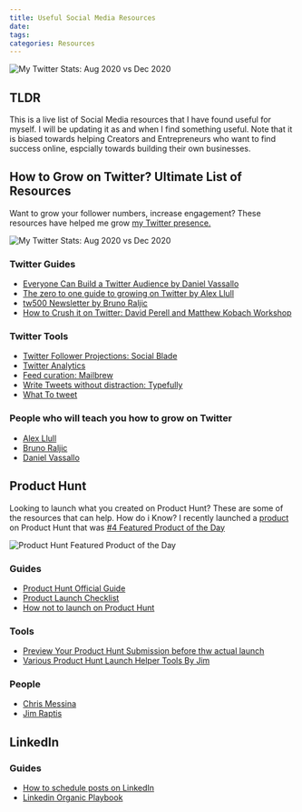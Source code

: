 ```yaml
---
title: Useful Social Media Resources
date: 
tags:
categories: Resources
---
```

![My Twitter Stats: Aug 2020 vs Dec 2020](/images/my-twitter-growth.png)
## TLDR
This is a live list of Social Media resources that I have found useful for myself. I will be updating it as and when I find something useful. Note that it is biased towards helping Creators and Entrepreneurs who want to find success online, espcially towards building their own businesses.

## How to Grow on Twitter? Ultimate List of Resources
Want to grow your follower numbers, increase engagement? These resources have helped me grow [my Twitter presence.](https://mobile.twitter.com/harishkgarg)

![My Twitter Stats: Aug 2020 vs Dec 2020](/images/my-twitter-growth.png)

### Twitter Guides
* [Everyone Can Build a Twitter Audience by Daniel Vassallo](https://gumroad.com/a/154006643/PBkrO)
* [The zero to one guide to growing on Twitter by Alex Llull](https://gumroad.com/a/359199859)
* [tw500 Newsletter by Bruno Raljic](https://www.subscribepage.com/tw500)
* [How to Crush it on Twitter: David Perell and Matthew Kobach Workshop](https://youtu.be/P5d6zm3YbqM)

### Twitter Tools
* [Twitter Follower Projections: Social Blade](https://socialblade.com/twitter/user/harishkgarg)
* [Twitter Analytics](http://analytics.twitter.com/)
* [Feed curation: Mailbrew](https://mailbrew.com/?ref=harishgarg.com)
* [Write Tweets without distraction: Typefully](https://typefully.app/?ref=harishgarg.com)
* [What To tweet](https://whattotweet.com/)

### People who will teach you how to grow on Twitter
* [Alex Llull](https://twitter.com/AlexLlullTW)
* [Bruno Raljic](https://twitter.com/brunoraljic)
* [Daniel Vassallo](https://twitter.com/dvassallo)


## Product Hunt
Looking to launch what you created on Product Hunt? These are some of the resources that can help. How do i Know? I recently launched a [product](http://explorehackernews.xyz/) on Product Hunt that was [#4 Featured Product of the Day](https://www.producthunt.com/posts/hacker-news-front-page-explorer)

![Product Hunt Featured Product of the Day](/images/producthunt.png)

### Guides
* [Product Hunt Official Guide](https://blog.producthunt.com/how-to-launch-on-product-hunt-7c1843e06399)
* [Product Launch Checklist](https://gumroad.com/a/290321523)
* [How not to launch on Product Hunt](https://plausible.io/blog/product-hunt-launch)

### Tools
* [Preview Your Product Hunt Submission before thw actual launch](https://previewhunt.com/)
* [Various Product Hunt Launch Helper Tools By Jim](https://www.thelaunchchecklist.com/tools)

### People
* [Chris Messina](https://chrismessina.me/hunt-me)
* [Jim Raptis](https://raptis.wtf/)


## LinkedIn
### Guides
* [How to schedule posts on LinkedIn](https://blog.oneupapp.io/linkedin-scheduler/)
* [Linkedin Organic Playbook](https://www.demandcurve.com/playbooks/linkedin-organic?ref=producthunt#playbook)


